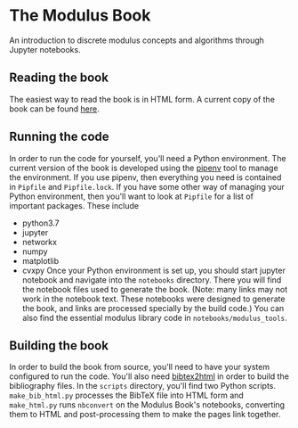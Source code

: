 # The Modulus Book
An introduction to discrete modulus concepts and algorithms through Jupyter notebooks.

## Reading the book
The easiest way to read the book is in HTML form.  A current copy of the book can be found [here]().

## Running the code
In order to run the code for yourself, you'll need a Python environment.  The current version of the book is developed using the [pipenv](https://github.com/pypa/pipenv) tool to manage the environment.  If you use pipenv, then everything you need is contained in `Pipfile` and `Pipfile.lock`.  If you have some other way of managing your Python environment, then you'll want to look at `Pipfile` for a list of important packages.  These include
- python3.7
- jupyter
- networkx
- numpy
- matplotlib
- cvxpy
Once your Python environment is set up, you should start jupyter notebook and navigate into the `notebooks` directory.  There you will find the notebook files used to generate the book.  (Note: many links may not work in the notebook text.  These notebooks were designed to generate the book, and links are processed specially by the build code.)  You can also find the essential modulus library code in `notebooks/modulus_tools`.

## Building the book
In order to build the book from source, you'll need to have your system configured to run the code.  You'll also need [bibtex2html](https://github.com/backtracking/bibtex2html) in order to build the bibliography files.  In the `scripts` directory, you'll find two Python scripts.  `make_bib_html.py` processes the BibTeX file into HTML form and `make_html.py` runs `nbconvert` on the Modulus Book's notebooks, converting them to HTML and post-processing them to make the pages link together.
